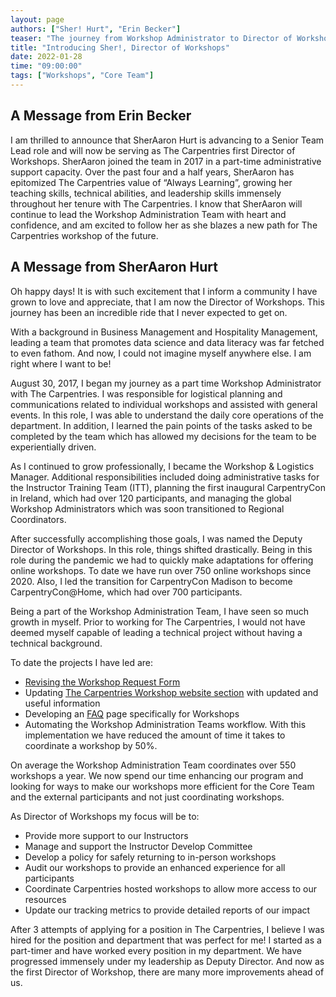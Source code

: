 ```yaml
---
layout: page
authors: ["Sher! Hurt", "Erin Becker"]
teaser: "The journey from Workshop Administrator to Director of Workshops!"
title: "Introducing Sher!, Director of Workshops"
date: 2022-01-28
time: "09:00:00"
tags: ["Workshops", "Core Team"]
---
```

## A Message from Erin Becker

I am thrilled to announce that SherAaron Hurt is advancing to a Senior Team Lead role and will now be serving as The Carpentries first Director of Workshops. SherAaron joined the team in 2017 in a part-time administrative support capacity. Over the past four and a half years, SherAaron has epitomized The Carpentries value of “Always Learning”, growing her teaching skills, technical abilities, and leadership skills immensely throughout her tenure with The Carpentries. I know that SherAaron will continue to lead the Workshop Administration Team with heart and confidence, and am excited to follow her as she blazes a new path for The Carpentries workshop of the future.

## A Message from SherAaron Hurt
Oh happy days! It is with such excitement that I inform a community I have grown to love and appreciate, that I am now the Director of Workshops. This journey has been an incredible ride that I never expected to get on.

With a background in Business Management and Hospitality Management, leading a team that promotes data science and data literacy was far fetched to even fathom. And now, I could not imagine myself anywhere else. I am right where I want to be!

August 30, 2017, I began my journey as a part time Workshop Administrator with The Carpentries. I was responsible for logistical planning and communications related to individual workshops and assisted with general events. In this role, I was able to understand the daily core operations of the department. In addition, I learned the pain points of the tasks asked to be completed by the team which has allowed my decisions for the team to be experientially driven.

As I continued to grow professionally, I became the Workshop & Logistics Manager. Additional responsibilities included doing administrative tasks for the Instructor Training Team (ITT), planning the first inaugural CarpentryCon in Ireland, which had over 120 participants, and managing the global Workshop Administrators which was soon transitioned to Regional Coordinators.

After successfully accomplishing those goals, I was named the Deputy Director of Workshops. In this role, things shifted drastically. Being in this role during the pandemic we had to quickly make adaptations for offering online workshops. To date we have run over 750 online workshops since 2020.  Also, I led the transition for CarpentryCon Madison to become CarpentryCon@Home, which had over 700 participants.

Being a part of the Workshop Administration Team, I have seen so much growth in myself. Prior to working for The Carpentries, I would not have deemed myself capable of leading a technical project without having a technical background.

To date the projects I have led are:

- [Revising the Workshop Request Form](https://amy.carpentries.org/forms/workshop/)
- Updating [The Carpentries Workshop website section](https://carpentries.org/workshops/) with updated and useful information
- Developing an [FAQ](https://carpentries.org/workshop_faq/#online-workshops) page specifically for Workshops
- Automating the Workshop Administration Teams workflow. With this implementation we have reduced the amount of time it takes to coordinate a workshop by 50%.

On average the Workshop Administration Team coordinates over 550 workshops a year. We now spend our time enhancing our program and looking for ways to make our workshops more efficient for the Core Team and the external participants and not just coordinating workshops.

As Director of Workshops my focus will be to:
- Provide more support to our Instructors
- Manage and support the Instructor Develop Committee
- Develop a policy for safely returning to in-person workshops
- Audit our workshops to provide an enhanced experience for all participants
- Coordinate Carpentries hosted workshops to allow more access to our resources
- Update our tracking metrics to provide detailed reports of our impact

After 3 attempts of applying for a position in The Carpentries, I believe I was hired for the position and department that was perfect for me! I started as a part-timer and have worked every position in my department. We have progressed immensely under my leadership as Deputy Director. And now as the first Director of Workshop, there are many more improvements ahead of us.  
